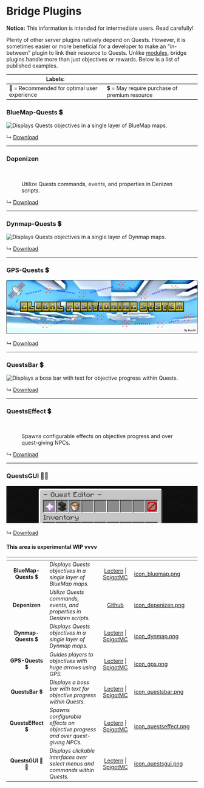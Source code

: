 # Bridge Plugins

**Notice:** This information is intended for intermediate users. Read carefully!

Plenty of other server plugins natively depend on Quests. However, it is sometimes easier or more beneficial for a developer to make an "in-between" plugin to link their resource to Quests. Unlike [modules](modules.md), bridge plugins handle more than just objectives or rewards. Below is a list of published examples.

| Labels:                                      |                                               |
| -------------------------------------------- | --------------------------------------------- |
| 🌟 = Recommended for optimal user experience | 💲 = May require purchase of premium resource |

### BlueMap-Quests 💲

![Displays Quests objectives in a single layer of BlueMap maps.](../.gitbook/assets/blue.png)

↳ [Download](https://www.spigotmc.org/resources/bluemap-quests.96806/)

***

### Depenizen

<figure><img src="https://i.alexgoodwin.media/i/misc/e539a9.png" alt=""><figcaption><p>Utilize Quests commands, events, and properties in Denizen scripts.</p></figcaption></figure>

↳ [Download](https://github.com/DenizenScript/Depenizen)

***

### Dynmap-Quests 💲

![Displays Quests objectives in a single layer of Dynmap maps.](https://i.imgur.com/cjS4crB.png)

↳ [Download](https://www.spigotmc.org/resources/dynmap-quests.65987/)

***

### GPS-Quests 💲

![Guides players to objectives with huge arrows using GPS.](../.gitbook/assets/gps.png)

↳ [Download](https://www.spigotmc.org/resources/gps-quests.67835/)

***

### QuestsBar 💲

![Displays a boss bar with text for objective progress within Quests.](https://i.imgur.com/9jVAdn9.png)

↳ [Download](https://www.spigotmc.org/resources/questsbar.100634/)

***

### QuestsEffect 💲

<figure><img src="https://i.imgur.com/rJcuZj4.png" alt="" width="375"><figcaption><p>Spawns configurable effects on objective progress and over quest-giving NPCs.</p></figcaption></figure>

↳ [Download](https://www.spigotmc.org/resources/questseffect.107679/)

***

### QuestsGUI 🌟💲

![Displays clickable interfaces over select menus and commands within Quests.](../.gitbook/assets/questsgui.png)

↳ [Download](https://www.spigotmc.org/resources/questsgui.71666/)

#### This area is experimental WIP vvvv

<table data-view="cards"><thead><tr><th align="center"></th><th></th><th align="center"></th><th data-hidden data-card-cover data-type="files"></th><th data-hidden data-card-target data-type="content-ref"></th></tr></thead><tbody><tr><td align="center"><strong>BlueMap-Quests</strong> 💲</td><td><em>Displays Quests objectives in a single layer of BlueMap maps.</em></td><td align="center"><a href="https://lectern.browsit.org/resources/resource/34-bluemap-quests/">Lectern</a> | <a href="https://www.spigotmc.org/resources/bluemap-quests.96806/">SpigotMC</a></td><td><a href="../.gitbook/assets/icon_bluemap.png">icon_bluemap.png</a></td><td></td></tr><tr><td align="center"><strong>Depenizen</strong></td><td><em>Utilize Quests commands, events, and properties in Denizen scripts.</em></td><td align="center"><a href="https://github.com/DenizenScript/Depenizen">Github</a></td><td><a href="../.gitbook/assets/icon_depenizen.png">icon_depenizen.png</a></td><td></td></tr><tr><td align="center"><strong>Dynmap-Quests</strong> 💲</td><td><em>Displays Quests objectives in a single layer of Dynmap maps.</em></td><td align="center"><a href="https://lectern.browsit.org/resources/resource/9-dynmapquests/">Lectern</a> | <a href="https://www.spigotmc.org/resources/dynmap-quests.65987/">SpigotMC</a></td><td><a href="../.gitbook/assets/icon_dynmap.png">icon_dynmap.png</a></td><td></td></tr><tr><td align="center"><strong>GPS-Quests</strong> 💲</td><td><em>Guides players to objectives with huge arrows using GPS.</em></td><td align="center"><a href="https://lectern.browsit.org/resources/resource/5-gps-quests/">Lectern</a> | <a href="https://www.spigotmc.org/resources/gps-quests.67835/">SpigotMC</a></td><td><a href="../.gitbook/assets/icon_gps.png">icon_gps.png</a></td><td></td></tr><tr><td align="center"><strong>QuestsBar</strong> 💲</td><td><em>Displays a boss bar with text for objective progress within Quests.</em></td><td align="center"><a href="https://lectern.browsit.org/resources/resource/39-questsbar/">Lectern</a> | <a href="https://www.spigotmc.org/resources/questsbar.100634/">SpigotMC</a></td><td><a href="../.gitbook/assets/icon_questsbar.png">icon_questsbar.png</a></td><td></td></tr><tr><td align="center"><strong>QuestsEffect</strong> 💲</td><td><em>Spawns configurable effects on objective progress and over quest-giving NPCs.</em></td><td align="center"><a href="https://lectern.browsit.org/resources/resource/45-questseffect/">Lectern</a> | <a href="https://www.spigotmc.org/resources/questseffect.107679/">SpigotMC</a></td><td><a href="../.gitbook/assets/icon_questseffect.png">icon_questseffect.png</a></td><td></td></tr><tr><td align="center"><strong>QuestsGUI</strong> 🌟💲</td><td><em>Displays clickable interfaces over select menus and commands within Quests.</em></td><td align="center"><a href="https://lectern.browsit.org/resources/resource/1-questsgui/">Lectern</a> | <a href="https://www.spigotmc.org/resources/questsgui.71666/">SpigotMC</a></td><td><a href="../.gitbook/assets/icon_questsgui.png">icon_questsgui.png</a></td><td></td></tr></tbody></table>

